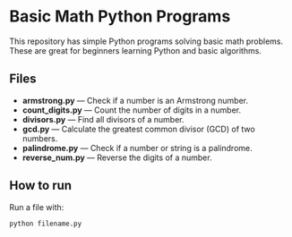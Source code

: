 # Basic Math Python Programs

This repository has simple Python programs solving basic math problems. These are great for beginners learning Python and basic algorithms.

## Files

- **armstrong.py** — Check if a number is an Armstrong number.  
- **count_digits.py** — Count the number of digits in a number.  
- **divisors.py** — Find all divisors of a number.  
- **gcd.py** — Calculate the greatest common divisor (GCD) of two numbers.  
- **palindrome.py** — Check if a number or string is a palindrome.  
- **reverse_num.py** — Reverse the digits of a number.

## How to run

Run a file with:

```bash
python filename.py
